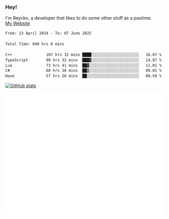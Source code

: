 ### Hey!
I'm Reycko, a developer that likes to do some other stuff as a pastime.  
[My Website](https://reycko.root.sx)

<!--START_SECTION:wakasection-->

```txt
From: 13 April 2024 - To: 07 June 2025

Total Time: 640 hrs 6 mins

C++               107 hrs 32 mins ████░░░░░░░░░░░░░░░░░░░░░   16.07 %
TypeScript        99 hrs 32 mins  ███▓░░░░░░░░░░░░░░░░░░░░░   14.87 %
Lua               73 hrs 41 mins  ██▓░░░░░░░░░░░░░░░░░░░░░░   11.01 %
C#                60 hrs 16 mins  ██▒░░░░░░░░░░░░░░░░░░░░░░   09.01 %
Haxe              57 hrs 26 mins  ██░░░░░░░░░░░░░░░░░░░░░░░   08.58 %
```

<!--END_SECTION:wakasection-->

[![GitHub stats](https://github-readme-stats.vercel.app/api?username=Reycko&show_icons=true&theme=dark&hide_title=true&count_private=true)](https://github.com/anuraghazra/github-readme-stats)

![Metrics](/github-metrics.svg)
